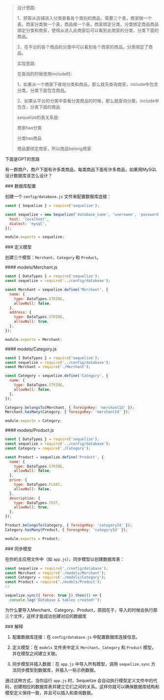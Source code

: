 > 设计思路: 
>
> 1、顾客从店铺进入分类查看各个类别的商品，需要三个表，商家做一个表，商家分类做一个表，商品做一个表，商家绑定分类，分类绑定商品商品绑定分类和商家，使得从进入此商家后可以看到此商家的分类，分类下面的商品。
>
> 2、在平台的各个商品的分类中可以看到各个商家的商品，分类绑定了商品。
>
> 实现思路: 
>
> 在查询的时候使用include时:
>
> 1、如果从一个商家下查询分类和商品，那么就先查询商家，include中包含分类，分类下面包含商品。
>
> 2、如果从平台的分类中查看分类商品的时候，那么就查询分类，include中包含，分类下面的商品
>
> sequelize的表关系是:
>
> 商家has分类
>
> 分类has商品
>
> 商品要绑定商家，所以商品belong商家



下面是GPT的思路



有一群商户，商户下面有许多类商品，每类商品下面有许多商品，如果用MySQL设计数据库该怎么设计？



\### 数据库配置

创建一个 `config/database.js` 文件来配置数据库连接：

```javascript
const { Sequelize } = require('sequelize');

const sequelize = new Sequelize('database_name', 'username', 'password', {
  host: 'localhost',
  dialect: 'mysql',
});

module.exports = sequelize;
```

\### 定义模型

创建三个模型：`Merchant`、`Category` 和 `Product`。

\#### models/Merchant.js

```javascript
const { DataTypes } = require('sequelize');
const sequelize = require('../config/database');

const Merchant = sequelize.define('Merchant', {
  name: {
    type: DataTypes.STRING,
    allowNull: false,
  },
  address: {
    type: DataTypes.STRING,
    allowNull: true,
  },
});

module.exports = Merchant;
```

\#### models/Category.js

```javascript
const { DataTypes } = require('sequelize');
const sequelize = require('../config/database');
const Merchant = require('./Merchant');

const Category = sequelize.define('Category', {
  name: {
    type: DataTypes.STRING,
    allowNull: false,
  },
});

Category.belongsTo(Merchant, { foreignKey: 'merchantId' });
Merchant.hasMany(Category, { foreignKey: 'merchantId' });

module.exports = Category;
```

\#### models/Product.js

```javascript
const { DataTypes } = require('sequelize');
const sequelize = require('../config/database');
const Category = require('./Category');

const Product = sequelize.define('Product', {
  name: {
    type: DataTypes.STRING,
    allowNull: false,
  },
  price: {
    type: DataTypes.FLOAT,
    allowNull: false,
  },
  description: {
    type: DataTypes.TEXT,
    allowNull: true,
  },
});

Product.belongsTo(Category, { foreignKey: 'categoryId' });
Category.hasMany(Product, { foreignKey: 'categoryId' });

module.exports = Product;
```

\### 同步模型

在你的主应用文件中（如 `app.js`），同步模型以创建数据库表：

```javascript
const sequelize = require('./config/database');
const Merchant = require('./models/Merchant');
const Category = require('./models/Category');
const Product = require('./models/Product');
//

sequelize.sync({ force: true }).then(() => {
  console.log('Database & tables created!');
```

为什么要导入Merchant、Category、Product，原因在于，导入的时候会执行那三个文件，这样才能成功创建对应的数据库

\### 解释

1. 配置数据库连接：在 `config/database.js` 中配置数据库连接信息。

1. 定义模型：在 `models` 文件夹中定义 `Merchant`、`Category` 和 `Product` 模型，并在模型之间建立关联。

1. 同步模型并插入数据：在 `app.js` 中导入所有模型，调用 `sequelize.sync` 方法同步模型到数据库，并插入一些示例数据。

通过这种方式，当你运行 `app.js` 时，Sequelize 会自动执行模型定义文件中的代码，创建相应的数据库表并建立它们之间的关系。这样你就可以确保数据库结构和模型定义保持一致，并且可以插入和查询数据。